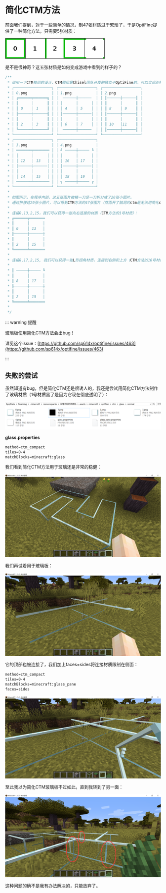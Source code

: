 # 简化CTM方法

前面我们提到，对于一些简单的情况，制47张材质过于繁琐了，于是OptiFine提供了一种简化方法，只需要5张材质：

![](ctm_compact.assets/ctm_compact_template.png)

是不是很神奇？这五张材质是如何变成游戏中看到的样子的？

```java
/**
 * 借用一下CTM模组的设计，CTM模组是Chisel团队开发的独立于OptiFine的，可以实现连接材质的模组：
 * ┌─────────────────┐ ┌─────────────────┐ ┌─────────────────┐
 * │ 0.png           │ │ 1.png           │ │ 2.png           │
 * │ ╔══════╤══════╗ │ │  ──────┼──────  │ │ ║──────┼──────║ │
 * │ ║      │      ║ │ │ │      │      │ │ │ ║      │      ║ │
 * │ ║ 0    │ 1    ║ │ │ │ 4    │ 5    │ │ │ ║ 8    │ 9    ║ │
 * │ ╟──────┼──────╢ │ │ │──────┼──────│ │ │ ║──────┼──────║ │
 * │ ║      │      ║ │ │ │      │      │ │ │ ║      │      ║ │
 * │ ║ 2    │ 3    ║ │ │ │ 6    │ 7    │ │ │ ║ 10   │11    ║ │
 * │ ╚══════╧══════╝ │ │  ──────┼──────  │ │ ║──────┼──────║ │
 * └─────────────────┘ └─────────────────┘ └─────────────────┘ 
 * ┌─────────────────┐ ┌─────────────────┐
 * │ 3.png           │ │ 4.png           │
 * │ ═══════╤═══════ │ │ ╝ ─────┼───── ╚ │
 * │ │      │      │ │ │ │      │      │ │
 * │ │ 12   │ 13   │ │ │ │ 16   │ 17   │ │
 * │ │──────┼──────│ │ │ │──────┼──────│ │
 * │ │      │      │ │ │ │      │      │ │
 * │ │ 14   │ 15   │ │ │ │ 18   │ 19   │ │
 * │ ═══════╧═══════ │ │ ╗ ─────┼───── ╔ │
 * └─────────────────┘ └─────────────────┘ 
 * 
 * 如图所示，在程序内部，这五张图片被横一刀竖一刀拆分成了20张小图片。
 * 通过拼接这20张小图片，可以得到CTM方法的47张图片（然而开了脑洞的ctm是无法用简化ctm方法实现的）。
 * 
 * 连接0,13,2,15，我们可以获得一张向右连接的材质（CTM方法的1号材质）：
 * ╔══════╤═══════
 * ║      │      │
 * ║ 0    │ 13   │
 * ╟──────┼──────┼
 * ║      │      │
 * ║ 2    │ 15   │
 * ╚══════╧═══════
 * 
 * 连接8,17,2,15, 我们可以获得一张L形拐角材质，连接到右侧和上方（CTM方法的16号材质）
 * 
 * ║ ─────┼───── ╚
 * ║      │      │
 * ║ 8    │ 17   │
 * ╟──────┼──────┼
 * ║      │      │
 * ║ 2    │ 15   │
 * ╚══════╧═══════
 * 
 */
```

::: warning 提醒

玻璃板使用简化CTM方法会出bug！

详见这个issue：[https://github.com/sp614x/optifine/issues/463](https://github.com/sp614x/optifine/issues/463)

:::

## 失败的尝试

虽然知道有bug，但是简化CTM还是很诱人的，我还是尝试用简化CTM方法制作了玻璃材质（1号材质黑了是因为它现在彻底透明了）：

![image-20200709102736870](ctm_compact.assets/image-20200709102736870.png)

**glass.properties**

```properties
method=ctm_compact
tiles=0-4
matchBlocks=minecraft:glass
```

我们看到简化CTM方法用于玻璃还是非常的稳健：

![image-20200709102709736](ctm_compact.assets/image-20200709102709736.png)

我们再试着用于玻璃板：

![image-20200709102856643](ctm_compact.assets/image-20200709102856643.png)

它的顶部也被连接了，我们加上faces=sides将连接材质限制在侧面：

```properties
method=ctm_compact
tiles=0-4
matchBlocks=minecraft:glass_pane
faces=sides
```

![image-20200709104553553](ctm_compact.assets/image-20200709104553553.png)

至此我以为简化CTM玻璃板不过如此，直到我转到了另一面：

![image-20200709104851371](ctm_compact.assets/image-20200709104851371.png)

这种问题的确不是我有办法解决的，只能放弃了。

<br/><br/><Vssue/>